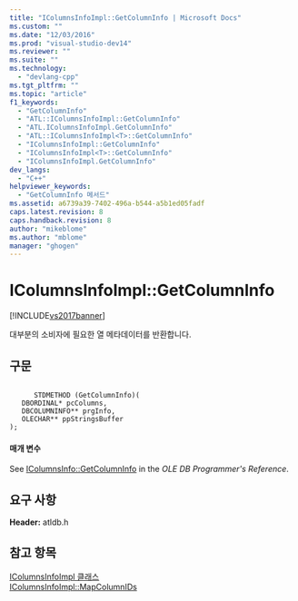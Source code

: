 ```yaml
---
title: "IColumnsInfoImpl::GetColumnInfo | Microsoft Docs"
ms.custom: ""
ms.date: "12/03/2016"
ms.prod: "visual-studio-dev14"
ms.reviewer: ""
ms.suite: ""
ms.technology: 
  - "devlang-cpp"
ms.tgt_pltfrm: ""
ms.topic: "article"
f1_keywords: 
  - "GetColumnInfo"
  - "ATL::IColumnsInfoImpl::GetColumnInfo"
  - "ATL.IColumnsInfoImpl.GetColumnInfo"
  - "ATL::IColumnsInfoImpl<T>::GetColumnInfo"
  - "IColumnsInfoImpl::GetColumnInfo"
  - "IColumnsInfoImpl<T>::GetColumnInfo"
  - "IColumnsInfoImpl.GetColumnInfo"
dev_langs: 
  - "C++"
helpviewer_keywords: 
  - "GetColumnInfo 메서드"
ms.assetid: a6739a39-7402-496a-b544-a5b1ed05fadf
caps.latest.revision: 8
caps.handback.revision: 8
author: "mikeblome"
ms.author: "mblome"
manager: "ghogen"
---
```

# IColumnsInfoImpl::GetColumnInfo
[!INCLUDE[vs2017banner](../../assembler/inline/includes/vs2017banner.md)]

대부분의 소비자에 필요한 열 메타데이터를 반환합니다.  
  
## 구문  
  
```  
  
      STDMETHOD (GetColumnInfo)(  
   DBORDINAL* pcColumns,  
   DBCOLUMNINFO** prgInfo,  
   OLECHAR** ppStringsBuffer   
);  
```  
  
#### 매개 변수  
 See [IColumnsInfo::GetColumnInfo](https://msdn.microsoft.com/en-us/library/ms722704.aspx) in the *OLE DB Programmer's Reference*.  
  
## 요구 사항  
 **Header:** atldb.h  
  
## 참고 항목  
 [IColumnsInfoImpl 클래스](../../data/oledb/icolumnsinfoimpl-class.md)   
 [IColumnsInfoImpl::MapColumnIDs](../../data/oledb/icolumnsinfoimpl-mapcolumnids.md)